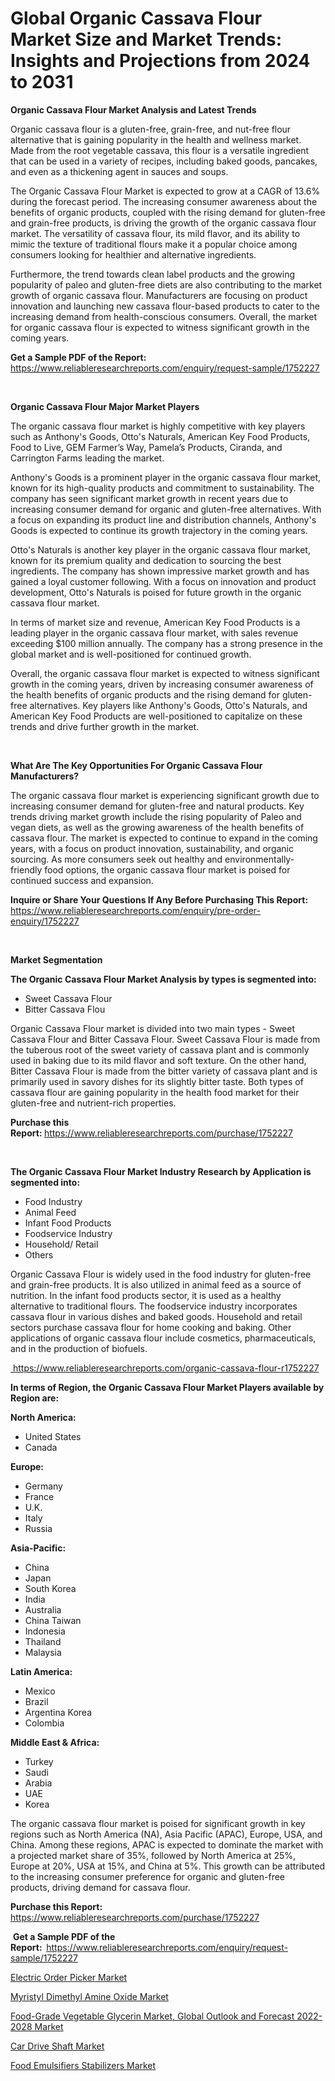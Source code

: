 <p><h1>Global Organic Cassava Flour Market Size and Market Trends: Insights and Projections from 2024 to 2031</h1></p><p><strong>Organic Cassava Flour Market Analysis and Latest Trends</strong></p>
<p><p>Organic cassava flour is a gluten-free, grain-free, and nut-free flour alternative that is gaining popularity in the health and wellness market. Made from the root vegetable cassava, this flour is a versatile ingredient that can be used in a variety of recipes, including baked goods, pancakes, and even as a thickening agent in sauces and soups.</p><p>The Organic Cassava Flour Market is expected to grow at a CAGR of 13.6% during the forecast period. The increasing consumer awareness about the benefits of organic products, coupled with the rising demand for gluten-free and grain-free products, is driving the growth of the organic cassava flour market. The versatility of cassava flour, its mild flavor, and its ability to mimic the texture of traditional flours make it a popular choice among consumers looking for healthier and alternative ingredients.</p><p>Furthermore, the trend towards clean label products and the growing popularity of paleo and gluten-free diets are also contributing to the market growth of organic cassava flour. Manufacturers are focusing on product innovation and launching new cassava flour-based products to cater to the increasing demand from health-conscious consumers. Overall, the market for organic cassava flour is expected to witness significant growth in the coming years.</p></p>
<p><strong>Get a Sample PDF of the Report:&nbsp;</strong> <a href="https://www.reliableresearchreports.com/enquiry/request-sample/1752227">https://www.reliableresearchreports.com/enquiry/request-sample/1752227</a></p>
<p>&nbsp;</p>
<p><strong>Organic Cassava Flour Major Market Players</strong></p>
<p><p>The organic cassava flour market is highly competitive with key players such as Anthony's Goods, Otto's Naturals, American Key Food Products, Food to Live, GEM Farmer’s Way, Pamela’s Products, Ciranda, and Carrington Farms leading the market. </p><p>Anthony's Goods is a prominent player in the organic cassava flour market, known for its high-quality products and commitment to sustainability. The company has seen significant market growth in recent years due to increasing consumer demand for organic and gluten-free alternatives. With a focus on expanding its product line and distribution channels, Anthony's Goods is expected to continue its growth trajectory in the coming years.</p><p>Otto's Naturals is another key player in the organic cassava flour market, known for its premium quality and dedication to sourcing the best ingredients. The company has shown impressive market growth and has gained a loyal customer following. With a focus on innovation and product development, Otto's Naturals is poised for future growth in the organic cassava flour market.</p><p>In terms of market size and revenue, American Key Food Products is a leading player in the organic cassava flour market, with sales revenue exceeding $100 million annually. The company has a strong presence in the global market and is well-positioned for continued growth.</p><p>Overall, the organic cassava flour market is expected to witness significant growth in the coming years, driven by increasing consumer awareness of the health benefits of organic products and the rising demand for gluten-free alternatives. Key players like Anthony's Goods, Otto's Naturals, and American Key Food Products are well-positioned to capitalize on these trends and drive further growth in the market.</p></p>
<p>&nbsp;</p>
<p><strong>What Are The Key Opportunities For Organic Cassava Flour Manufacturers?</strong></p>
<p><p>The organic cassava flour market is experiencing significant growth due to increasing consumer demand for gluten-free and natural products. Key trends driving market growth include the rising popularity of Paleo and vegan diets, as well as the growing awareness of the health benefits of cassava flour. The market is expected to continue to expand in the coming years, with a focus on product innovation, sustainability, and organic sourcing. As more consumers seek out healthy and environmentally-friendly food options, the organic cassava flour market is poised for continued success and expansion.</p></p>
<p><strong>Inquire or Share Your Questions If Any Before Purchasing This Report:</strong> <a href="https://www.reliableresearchreports.com/enquiry/pre-order-enquiry/1752227">https://www.reliableresearchreports.com/enquiry/pre-order-enquiry/1752227</a></p>
<p>&nbsp;</p>
<p><strong>Market Segmentation</strong></p>
<p><strong>The Organic Cassava Flour Market Analysis by types is segmented into:</strong></p>
<p><ul><li>Sweet Cassava Flour</li><li>Bitter Cassava Flou</li></ul></p>
<p><p>Organic Cassava Flour market is divided into two main types - Sweet Cassava Flour and Bitter Cassava Flour. Sweet Cassava Flour is made from the tuberous root of the sweet variety of cassava plant and is commonly used in baking due to its mild flavor and soft texture. On the other hand, Bitter Cassava Flour is made from the bitter variety of cassava plant and is primarily used in savory dishes for its slightly bitter taste. Both types of cassava flour are gaining popularity in the health food market for their gluten-free and nutrient-rich properties.</p></p>
<p><strong>Purchase this Report:&nbsp;</strong><a href="https://www.reliableresearchreports.com/purchase/1752227">https://www.reliableresearchreports.com/purchase/1752227</a></p>
<p>&nbsp;</p>
<p><strong>The Organic Cassava Flour Market Industry Research by Application is segmented into:</strong></p>
<p><ul><li>Food Industry</li><li>Animal Feed</li><li>Infant Food Products</li><li>Foodservice Industry</li><li>Household/ Retail</li><li>Others</li></ul></p>
<p><p>Organic Cassava Flour is widely used in the food industry for gluten-free and grain-free products. It is also utilized in animal feed as a source of nutrition. In the infant food products sector, it is used as a healthy alternative to traditional flours. The foodservice industry incorporates cassava flour in various dishes and baked goods. Household and retail sectors purchase cassava flour for home cooking and baking. Other applications of organic cassava flour include cosmetics, pharmaceuticals, and in the production of biofuels.</p></p>
<p><a href="https://www.reliableresearchreports.com/organic-cassava-flour-r1752227">&nbsp;https://www.reliableresearchreports.com/organic-cassava-flour-r1752227</a></p>
<p><strong>In terms of Region, the Organic Cassava Flour Market Players available by Region are:</strong></p>
<p>
    <p> <strong> North America: </strong>
        <ul>
            <li>United States</li>
            <li>Canada</li>
        </ul>
        </p> 
    <p> <strong> Europe: </strong>
        <ul>
            <li>Germany</li>
            <li>France</li>
            <li>U.K.</li>
            <li>Italy</li>
            <li>Russia</li>
        </ul>
        </p> 
    <p> <strong> Asia-Pacific: </strong>
        <ul>
            <li>China</li>
            <li>Japan</li>
            <li>South Korea</li>
            <li>India</li>
            <li>Australia</li>
            <li>China Taiwan</li>
            <li>Indonesia</li>
            <li>Thailand</li>
            <li>Malaysia</li>
        </ul>
        </p> 
    <p> <strong> Latin America: </strong>
        <ul>
            <li>Mexico</li>
            <li>Brazil</li>
            <li>Argentina Korea</li>
            <li>Colombia</li>
        </ul>
        </p> 
    <p> <strong> Middle East & Africa: </strong>
        <ul>
            <li>Turkey</li>
            <li>Saudi</li>
            <li>Arabia</li>
            <li>UAE</li>
            <li>Korea</li>
        </ul>
    </p>
    </p>
<p><p>The organic cassava flour market is poised for significant growth in key regions such as North America (NA), Asia Pacific (APAC), Europe, USA, and China. Among these regions, APAC is expected to dominate the market with a projected market share of 35%, followed by North America at 25%, Europe at 20%, USA at 15%, and China at 5%. This growth can be attributed to the increasing consumer preference for organic and gluten-free products, driving demand for cassava flour.</p></p>
<p><strong>Purchase this Report: </strong><a href="https://www.reliableresearchreports.com/purchase/1752227">https://www.reliableresearchreports.com/purchase/1752227</a></p>
<p>&nbsp;<strong>Get a Sample PDF of the Report:&nbsp;&nbsp;</strong><a href="https://www.reliableresearchreports.com/enquiry/request-sample/1752227">https://www.reliableresearchreports.com/enquiry/request-sample/1752227</a></p>
<p><strong></strong></p>
<p><p><a href="https://github.com/angelajermaine/Market-Research-Report-List-4/blob/main/electric-order-picker-market.md">Electric Order Picker Market</a></p><p><a href="https://github.com/provorikovar/Market-Research-Report-List-5/blob/main/myristyl-dimethyl-amine-oxide-market.md">Myristyl Dimethyl Amine Oxide Market</a></p><p><a href="https://www.linkedin.com/pulse/exploring-food-grade-vegetable-glycerin-market-global-outlook-0gdof?trackingId=Yv9%2FTS5hRbSikvi%2BeNtRXQ%3D%3D">Food-Grade Vegetable Glycerin Market, Global Outlook and Forecast 2022-2028 Market</a></p><p><a href="https://www.linkedin.com/pulse/global-car-drive-shaft-market-focus-product-type-half-shaftpropeller-ihkre?trackingId=OkSsG6A0Sda0mpQus2wFrQ%3D%3D">Car Drive Shaft Market</a></p><p><a href="https://medium.com/@akshatreportprime/global-food-emulsifiers-stabilizers-market-sector-types-applications-market-player-strategies-2aaa07a21414">Food Emulsifiers Stabilizers Market</a></p></p>